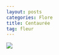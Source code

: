```yaml
---
layout: posts
categories: Flore
title: Centaurée
tag: fleur
---
```

<img src="/faune_flore_meyrin/images/IMG_8589.jpg" />
